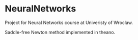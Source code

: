 # NeuralNetworks

Project for Neural Networks course at Univeristy of Wroclaw.

Saddle-free Newton method implemented in theano.
